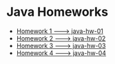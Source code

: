 # Java Homeworks

* [Homework 1 ---> java-hw-01](./java-hw-01)
* [Homework 2 ---> java-hw-02](./java-hw-02)
* [Homework 3 ---> java-hw-03](./java-hw-03)
* [Homework 4 ---> java-hw-04](./java-hw-04)
